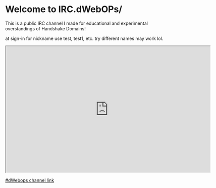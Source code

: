 # Welcome to IRC.dWebOPs/

This is a public IRC channel I made for educational and experimental overstandings of Handshake Domains!

at sign-in for nickname use test, test1, etc. try different names may work lol.

<iframe src="http://webchat.ircnet.net/?channels=dwebops&uio=MT11bmRlZmluZWQb1" width="647" height="400"></iframe>

[#dWebops channel link](http://webchat.ircnet.net/?channels=dwebops&uio=MT11bmRlZmluZWQb1)
